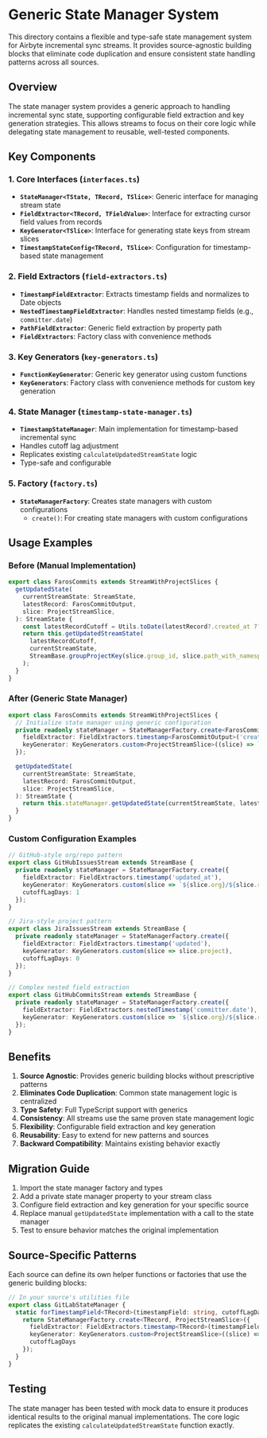 # Generic State Manager System

This directory contains a flexible and type-safe state management system for Airbyte incremental sync streams. It provides source-agnostic building blocks that eliminate code duplication and ensure consistent state handling patterns across all sources.

## Overview

The state manager system provides a generic approach to handling incremental sync state, supporting configurable field extraction and key generation strategies. This allows streams to focus on their core logic while delegating state management to reusable, well-tested components.

## Key Components

### 1. Core Interfaces (`interfaces.ts`)

- **`StateManager<TState, TRecord, TSlice>`**: Generic interface for managing stream state
- **`FieldExtractor<TRecord, TFieldValue>`**: Interface for extracting cursor field values from records
- **`KeyGenerator<TSlice>`**: Interface for generating state keys from stream slices
- **`TimestampStateConfig<TRecord, TSlice>`**: Configuration for timestamp-based state management

### 2. Field Extractors (`field-extractors.ts`)

- **`TimestampFieldExtractor`**: Extracts timestamp fields and normalizes to Date objects
- **`NestedTimestampFieldExtractor`**: Handles nested timestamp fields (e.g., `committer.date`)
- **`PathFieldExtractor`**: Generic field extraction by property path
- **`FieldExtractors`**: Factory class with convenience methods

### 3. Key Generators (`key-generators.ts`)

- **`FunctionKeyGenerator`**: Generic key generator using custom functions
- **`KeyGenerators`**: Factory class with convenience methods for custom key generation

### 4. State Manager (`timestamp-state-manager.ts`)

- **`TimestampStateManager`**: Main implementation for timestamp-based incremental sync
- Handles cutoff lag adjustment
- Replicates existing `calculateUpdatedStreamState` logic
- Type-safe and configurable

### 5. Factory (`factory.ts`)

- **`StateManagerFactory`**: Creates state managers with custom configurations
  - `create()`: For creating state managers with custom configurations

## Usage Examples

### Before (Manual Implementation)

```typescript
export class FarosCommits extends StreamWithProjectSlices {
  getUpdatedState(
    currentStreamState: StreamState,
    latestRecord: FarosCommitOutput,
    slice: ProjectStreamSlice,
  ): StreamState {
    const latestRecordCutoff = Utils.toDate(latestRecord?.created_at ?? 0);
    return this.getUpdatedStreamState(
      latestRecordCutoff,
      currentStreamState,
      StreamBase.groupProjectKey(slice.group_id, slice.path_with_namespace),
    );
  }
}
```

### After (Generic State Manager)

```typescript
export class FarosCommits extends StreamWithProjectSlices {
  // Initialize state manager using generic configuration
  private readonly stateManager = StateManagerFactory.create<FarosCommitOutput, ProjectStreamSlice>({
    fieldExtractor: FieldExtractors.timestamp<FarosCommitOutput>('created_at'),
    keyGenerator: KeyGenerators.custom<ProjectStreamSlice>((slice) => `${slice.group_id}/${slice.path_with_namespace}`)
  });

  getUpdatedState(
    currentStreamState: StreamState,
    latestRecord: FarosCommitOutput,
    slice: ProjectStreamSlice,
  ): StreamState {
    return this.stateManager.getUpdatedState(currentStreamState, latestRecord, slice);
  }
}
```

### Custom Configuration Examples

```typescript
// GitHub-style org/repo pattern
export class GitHubIssuesStream extends StreamBase {
  private readonly stateManager = StateManagerFactory.create({
    fieldExtractor: FieldExtractors.timestamp('updated_at'),
    keyGenerator: KeyGenerators.custom(slice => `${slice.org}/${slice.repo}`),
    cutoffLagDays: 1
  });
}

// Jira-style project pattern
export class JiraIssuesStream extends StreamBase {
  private readonly stateManager = StateManagerFactory.create({
    fieldExtractor: FieldExtractors.timestamp('updated'),
    keyGenerator: KeyGenerators.custom(slice => slice.project),
    cutoffLagDays: 0
  });
}

// Complex nested field extraction
export class GitHubCommitsStream extends StreamBase {
  private readonly stateManager = StateManagerFactory.create({
    fieldExtractor: FieldExtractors.nestedTimestamp('committer.date'),
    keyGenerator: KeyGenerators.custom(slice => `${slice.org}/${slice.repo}`)
  });
}
```

## Benefits

1. **Source Agnostic**: Provides generic building blocks without prescriptive patterns
2. **Eliminates Code Duplication**: Common state management logic is centralized
3. **Type Safety**: Full TypeScript support with generics
4. **Consistency**: All streams use the same proven state management logic
5. **Flexibility**: Configurable field extraction and key generation
6. **Reusability**: Easy to extend for new patterns and sources
7. **Backward Compatibility**: Maintains existing behavior exactly

## Migration Guide

1. Import the state manager factory and types
2. Add a private state manager property to your stream class
3. Configure field extraction and key generation for your specific source
4. Replace manual `getUpdatedState` implementation with a call to the state manager
5. Test to ensure behavior matches the original implementation

## Source-Specific Patterns

Each source can define its own helper functions or factories that use the generic building blocks:

```typescript
// In your source's utilities file
export class GitLabStateManager {
  static forTimestampField<TRecord>(timestampField: string, cutoffLagDays?: number) {
    return StateManagerFactory.create<TRecord, ProjectStreamSlice>({
      fieldExtractor: FieldExtractors.timestamp<TRecord>(timestampField),
      keyGenerator: KeyGenerators.custom<ProjectStreamSlice>((slice) => `${slice.group_id}/${slice.path_with_namespace}`),
      cutoffLagDays
    });
  }
}
```

## Testing

The state manager has been tested with mock data to ensure it produces identical results to the original manual implementations. The core logic replicates the existing `calculateUpdatedStreamState` function exactly.
